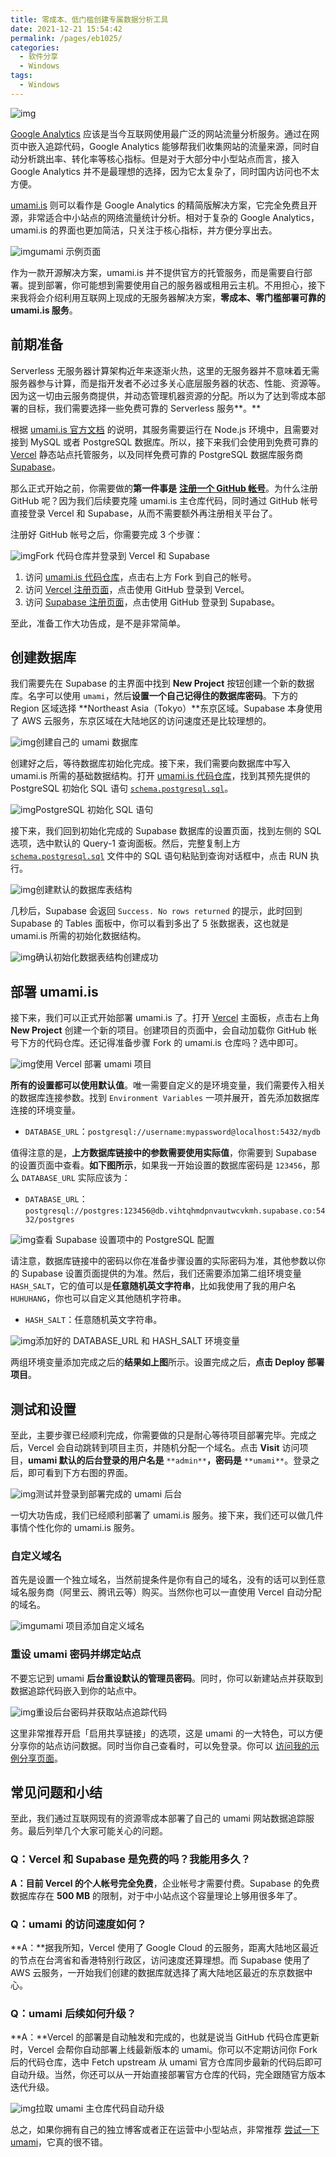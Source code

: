 ```yaml
---
title: 零成本、低门槛创建专属数据分析工具
date: 2021-12-21 15:54:42
permalink: /pages/eb1025/
categories:
  - 软件分享
  - Windows
tags:
  - Windows
---
```


![img](https://cdn.sspai.com/2021/09/12/3cf77e62cc0052d189325d8943cdb4e0.png?imageMogr2/auto-orient/quality/95/thumbnail/!1420x708r/gravity/Center/crop/1420x708/interlace/1)



[Google Analytics](https://analytics.google.com/) 应该是当今互联网使用最广泛的网站流量分析服务。通过在网页中嵌入追踪代码，Google Analytics 能够帮我们收集网站的流量来源，同时自动分析跳出率、转化率等核心指标。但是对于大部分中小型站点而言，接入 Google Analytics 并不是最理想的选择，因为它太复杂了，同时国内访问也不太方便。

[umami.is](https://umami.is/) 则可以看作是 Google Analytics 的精简版解决方案，它完全免费且开源，非常适合中小站点的网络流量统计分析。相对于复杂的 Google Analytics，umami.is 的界面也更加简洁，只关注于核心指标，并方便分享出去。

![img](https://cdn.sspai.com/2021/09/12/article/81cd472c5fd06e5fe82847fd49180762?imageView2/2/w/1120/q/90/interlace/1/ignore-error/1)umami 示例页面

作为一款开源解决方案，umami.is 并不提供官方的托管服务，而是需要自行部署。提到部署，你可能想到需要使用自己的服务器或租用云主机。不用担心，接下来我将会介绍利用互联网上现成的无服务器解决方案，**零成本、零门槛部署可靠的 umami.is 服务**。

## 前期准备

Serverless 无服务器计算架构近年来逐渐火热，这里的无服务器并不意味着无需服务器参与计算，而是指开发者不必过多关心底层服务器的状态、性能、资源等。因为这一切由云服务商提供，并动态管理机器资源的分配。所以为了达到零成本部署的目标，我们需要选择一些免费可靠的 Serverless 服务**。**

根据 [umami.is 官方文档](https://github.com/mikecao/umami) 的说明，其服务需要运行在 Node.js 环境中，且需要对接到 MySQL 或者 PostgreSQL 数据库。所以，接下来我们会使用到免费可靠的 [Vercel](https://vercel.com/) 静态站点托管服务，以及同样免费可靠的 PostgreSQL 数据库服务商 [Supabase](https://supabase.io/)。

那么正式开始之前，你需要做的**第一件事是** [**注册一个 GitHub 帐号**](https://github.com/)。为什么注册 GitHub 呢？因为我们后续要克隆 umami.is 主仓库代码，同时通过 GitHub 帐号直接登录 Vercel 和 Supabase，从而不需要额外再注册相关平台了。

注册好 GitHub 帐号之后，你需要完成 3 个步骤：

![img](https://cdn.sspai.com/2021/09/12/article/2a9ea7091ba8e5edd329f8257058e609?imageView2/2/w/1120/q/90/interlace/1/ignore-error/1)Fork 代码仓库并登录到 Vercel 和 Supabase

1. 访问 [umami.is 代码仓库](https://github.com/mikecao/umami)，点击右上方 Fork 到自己的帐号。
2. 访问 [Vercel 注册页面](https://vercel.com/login)，点击使用 GitHub 登录到 Vercel。
3. 访问 [Supabase 注册页面](https://app.supabase.io/api/login)，点击使用 GitHub 登录到 Supabase。

至此，准备工作大功告成，是不是非常简单。

## 创建数据库

我们需要先在 Supabase 的主界面中找到 **New Project** 按钮创建一个新的数据库。名字可以使用 `umami`，然后**设置一个自己记得住的数据库密码**。下方的 Region 区域选择 **Northeast Asia（Tokyo）**东京区域。Supabase 本身使用了 AWS 云服务，东京区域在大陆地区的访问速度还是比较理想的。

![img](https://cdn.sspai.com/2021/09/12/article/0d662671cad5373815bcb46c5a538361?imageView2/2/w/1120/q/90/interlace/1/ignore-error/1)创建自己的 umami 数据库

创建好之后，等待数据库初始化完成。接下来，我们需要向数据库中写入 umami.is 所需的基础数据结构。打开 [umami.is 代码仓库](https://github.com/mikecao/umami/tree/master/sql)，找到其预先提供的 PostgreSQL 初始化 SQL 语句 [`schema.postgresql.sql`](https://github.com/mikecao/umami/blob/master/sql/schema.postgresql.sql)。

![img](https://cdn.sspai.com/2021/09/12/article/091d1d12bfdf2424522cff89a3f7acf7?imageView2/2/w/1120/q/90/interlace/1/ignore-error/1)PostgreSQL 初始化 SQL 语句

接下来，我们回到初始化完成的 Supabase 数据库的设置页面，找到左侧的 SQL 选项，选中默认的 Query-1 查询面板。然后，完整复制上方 [`schema.postgresql.sql`](https://github.com/mikecao/umami/blob/master/sql/schema.postgresql.sql) 文件中的 SQL 语句粘贴到查询对话框中，点击 RUN 执行。

![img](https://cdn.sspai.com/2021/09/12/article/0bcd381b6e24d8152e354b05f20bada4?imageView2/2/w/1120/q/90/interlace/1/ignore-error/1)创建默认的数据库表结构

几秒后，Supabase 会返回 `Success. No rows returned` 的提示，此时回到 Supabase 的 Tables 面板中，你可以看到多出了 5 张数据表，这也就是 umami.is 所需的初始化数据结构。

![img](https://cdn.sspai.com/2021/09/12/article/9f105956f3bd88185f8fd0baec5f6f9f?imageView2/2/w/1120/q/90/interlace/1/ignore-error/1)确认初始化数据表结构创建成功

## 部署 umami.is

接下来，我们可以正式开始部署 umami.is 了。打开 [Vercel](https://vercel.com/dashboard) 主面板，点击右上角 **New Project** 创建一个新的项目。创建项目的页面中，会自动加载你 GitHub 帐号下方的代码仓库。还记得准备步骤 Fork 的 umami.is 仓库吗？选中即可。

![img](https://cdn.sspai.com/2021/09/12/article/8b17ea4a11c4ab29aff517837f2a5c04?imageView2/2/w/1120/q/90/interlace/1/ignore-error/1)使用 Vercel 部署 umami 项目

**所有的设置都可以使用默认值**。唯一需要自定义的是环境变量，我们需要传入相关的数据库连接参数。找到 `Environment Variables` 一项并展开，首先添加数据库连接的环境变量。

- `DATABASE_URL`：`postgresql://username:mypassword@localhost:5432/mydb`

值得注意的是，**上方数据库链接中的参数需要使用实际值**，你需要到 Supabase 的设置页面中查看。**如下图所示**，如果我一开始设置的数据库密码是 `123456`，那么 `DATABASE_URL` 实际应该为：

- `DATABASE_URL`：`postgresql://postgres:123456@db.vihtqhmdpnvautwcvkmh.supabase.co:5432/postgres`

![img](https://cdn.sspai.com/2021/09/12/article/29bb4be6b3d6b2b1cb0eaeeedc116cd5?imageView2/2/w/1120/q/90/interlace/1/ignore-error/1)查看 Supabase 设置项中的 PostgreSQL 配置

请注意，数据库链接中的密码以你在准备步骤设置的实际密码为准，其他参数以你的 Supabase 设置页面提供的为准。然后，我们还需要添加第二组环境变量 `HASH_SALT`，它的值可以是**任意随机英文字符串**，比如我使用了我的用户名 `HUHUHANG`，你也可以自定义其他随机字符串。

- `HASH_SALT`：任意随机英文字符串。

![img](https://cdn.sspai.com/2021/09/12/article/634f5fb473372c545031f0a01863a866?imageView2/2/w/1120/q/90/interlace/1/ignore-error/1)添加好的 DATABASE_URL 和 HASH_SALT 环境变量

两组环境变量添加完成之后的**结果如上图**所示。设置完成之后，**点击 Deploy 部署项目**。

## 测试和设置

至此，主要步骤已经顺利完成，你需要做的只是耐心等待项目部署完毕。完成之后，Vercel 会自动跳转到项目主页，并随机分配一个域名。点击 **Visit** 访问项目，**umami 默认的后台登录的用户名是** `**admin**`**，密码是** `**umami**`。登录之后，即可看到下方右图的界面。

![img](https://cdn.sspai.com/2021/09/12/article/5fb09fee6763ee22290f84f6436c020b?imageView2/2/w/1120/q/90/interlace/1/ignore-error/1)测试并登录到部署完成的 umami 后台

一切大功告成，我们已经顺利部署了 umami.is 服务。接下来，我们还可以做几件事情个性化你的 umami.is 服务。

### 自定义域名

首先是设置一个独立域名，当然前提条件是你有自己的域名，没有的话可以到任意域名服务商（阿里云、腾讯云等）购买。当然你也可以一直使用 Vercel 自动分配的域名。

![img](https://cdn.sspai.com/2021/09/12/article/8aeea602ec9b1c8767eaf5d6ee413dc2?imageView2/2/w/1120/q/90/interlace/1/ignore-error/1)umami 项目添加自定义域名

### 重设 umami 密码并绑定站点

不要忘记到 umami **后台重设默认的管理员密码**。同时，你可以新建站点并获取到数据追踪代码嵌入到你的站点中。

![img](https://cdn.sspai.com/2021/09/12/article/a1789034672dde1375364f6cff2cc75a?imageView2/2/w/1120/q/90/interlace/1/ignore-error/1)重设后台密码并获取站点追踪代码

这里非常推荐开启「启用共享链接」的选项，这是 umami 的一大特色，可以方便分享你的站点访问数据。同时当你自己查看时，可以免登录。你可以 [访问我的示例分享页面](https://u.huhuhang.com/share/g7xo7TxN/huhuhang.com)。

## 常见问题和小结

至此，我们通过互联网现有的资源零成本部署了自己的 umami 网站数据追踪服务。最后列举几个大家可能关心的问题。

### Q：Vercel 和 Supabase 是免费的吗？我能用多久？

**A：**目前 Vercel 的个人帐号**完全免费**，企业帐号才需要付费。Supabase 的免费数据库存在 **500 MB** 的限制，对于中小站点这个容量理论上够用很多年了。

### Q：umami 的访问速度如何？

**A：**据我所知，Vercel 使用了 Google Cloud 的云服务，距离大陆地区最近的节点在台湾省和香港特别行政区，访问速度还算理想。而 Supabase 使用了 AWS 云服务，一开始我们创建的数据库就选择了离大陆地区最近的东京数据中心。

### Q：umami 后续如何升级？

**A：**Vercel 的部署是自动触发和完成的，也就是说当 GitHub 代码仓库更新时，Vercel 会帮你自动部署上线最新版本的 umami。你可以不定期访问你 Fork 后的代码仓库，选中 Fetch upstream 从 umami 官方仓库同步最新的代码后即可自动升级。当然，你还可以从一开始直接部署官方仓库的代码，完全跟随官方版本迭代升级。

![img](https://cdn.sspai.com/2021/09/12/article/09c3a11552880e4d6acb62b81e8b3e13?imageView2/2/w/1120/q/90/interlace/1/ignore-error/1)拉取 umami 主仓库代码自动升级

总之，如果你拥有自己的独立博客或者正在运营中小型站点，非常推荐 [尝试一下 umami](https://umami.is/)，它真的很不错。